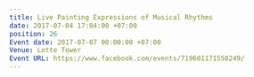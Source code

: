 ```yaml
---
title: Live Painting Expressions of Musical Rhythms
date: 2017-07-04 17:04:00 +07:00
position: 26
Event date: 2017-07-07 00:00:00 +07:00
Venue: Lotte Tower
Event URL: https://www.facebook.com/events/719601171558249/
---
```



